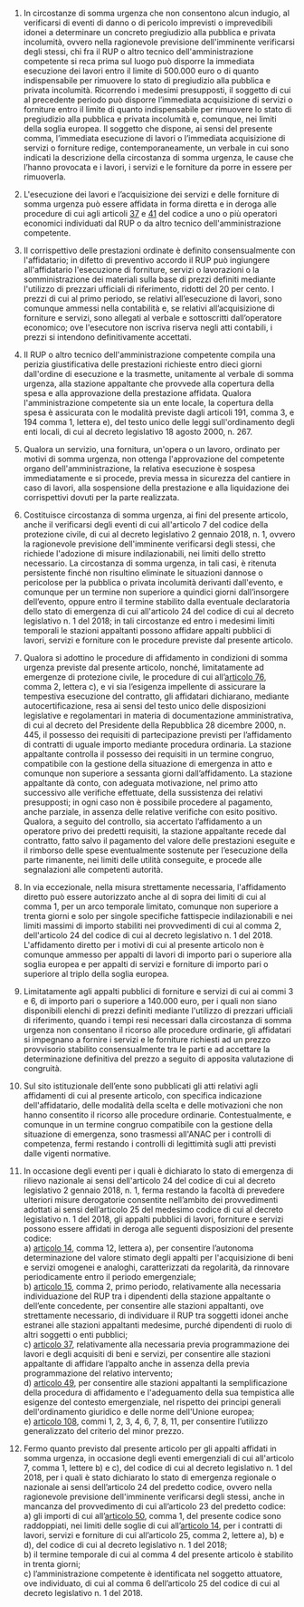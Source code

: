 1. In circostanze di somma urgenza che non consentono alcun indugio, al verificarsi di eventi di danno o di pericolo imprevisti o imprevedibili idonei a determinare un concreto pregiudizio alla pubblica e privata incolumità, ovvero nella ragionevole previsione dell'imminente verificarsi degli stessi, chi fra il RUP o altro tecnico dell'amministrazione competente si reca prima sul luogo può disporre la immediata esecuzione dei lavori entro il limite di 500.000 euro o di quanto indispensabile per rimuovere lo stato di pregiudizio alla pubblica e privata incolumità. Ricorrendo i medesimi presupposti, il soggetto di cui al precedente periodo può disporre l’immediata acquisizione di servizi o forniture entro il limite di quanto indispensabile per rimuovere lo stato di pregiudizio alla pubblica e privata incolumità e, comunque, nei limiti della soglia europea. Il soggetto che dispone, ai sensi del presente comma, l’immediata esecuzione di lavori o l’immediata acquisizione di servizi o forniture redige, contemporaneamente, un verbale in cui sono indicati la descrizione della circostanza di somma urgenza, le cause che l’hanno provocata e i lavori, i servizi e le forniture da porre in essere per rimuoverla.

2. L'esecuzione dei lavori e l’acquisizione dei servizi e delle forniture di somma urgenza può essere affidata in forma diretta e in deroga alle procedure di cui agli articoli [37](/index.html?article=articolo-37&version=1) e [41](/index.html?article=articolo-41&version=2) del codice a uno o più operatori economici individuati dal RUP o da altro tecnico dell'amministrazione competente. 

3. Il corrispettivo delle prestazioni ordinate è definito consensualmente con l'affidatario; in difetto di preventivo accordo il RUP può ingiungere all'affidatario l'esecuzione di forniture, servizi o lavorazioni o la somministrazione dei materiali sulla base di prezzi definiti mediante l'utilizzo di prezzari ufficiali di riferimento, ridotti del 20 per cento. I prezzi di cui al primo periodo, se relativi all’esecuzione di lavori, sono comunque ammessi nella contabilità e, se relativi all’acquisizione di forniture e servizi, sono allegati al verbale e sottoscritti dall’operatore economico; ove l'esecutore non iscriva riserva negli atti contabili, i prezzi si intendono definitivamente accettati.

4. Il RUP o altro tecnico dell'amministrazione competente compila una perizia giustificativa delle prestazioni richieste entro dieci giorni dall'ordine di esecuzione e la trasmette, unitamente al verbale di somma urgenza, alla stazione appaltante che provvede alla copertura della spesa e alla approvazione della prestazione affidata. Qualora l'amministrazione competente sia un ente locale, la copertura della spesa è assicurata con le modalità previste dagli articoli 191, comma 3, e 194 comma 1, lettera e), del testo unico delle leggi sull'ordinamento degli enti locali, di cui al decreto legislativo 18 agosto 2000, n. 267.

5. Qualora un servizio, una fornitura, un'opera o un lavoro, ordinato per motivi di somma urgenza, non ottenga l'approvazione del competente organo dell'amministrazione, la relativa esecuzione è sospesa immediatamente e si procede, previa messa in sicurezza del cantiere in caso di lavori, alla sospensione della prestazione e alla liquidazione dei corrispettivi dovuti per la parte realizzata.

6. Costituisce circostanza di somma urgenza, ai fini del presente articolo, anche il verificarsi degli eventi di cui all'articolo 7 del codice della protezione civile, di cui al decreto legislativo 2 gennaio 2018, n. 1, ovvero la ragionevole previsione dell'imminente verificarsi degli stessi, che richiede l'adozione di misure indilazionabili, nei limiti dello stretto necessario. La circostanza di somma urgenza, in tali casi, è ritenuta persistente finché non risultino eliminate le situazioni dannose o pericolose per la pubblica o privata incolumità derivanti dall'evento, e comunque per un termine non superiore a quindici giorni dall’insorgere dell’evento, oppure entro il termine stabilito dalla eventuale declaratoria dello stato di emergenza di cui all'articolo 24 del codice di cui al decreto legislativo n. 1 del 2018; in tali circostanze ed entro i medesimi limiti temporali le stazioni appaltanti possono affidare appalti pubblici di lavori, servizi e forniture con le procedure previste dal presente articolo. 

7. Qualora si adottino le procedure di affidamento in condizioni di somma urgenza previste dal presente articolo, nonché, limitatamente ad emergenze di protezione civile, le procedure di cui all’[articolo 76](/index.html?article=articolo-76&version=1), comma 2, lettera c), e vi sia l’esigenza impellente di assicurare la tempestiva esecuzione del contratto, gli affidatari dichiarano, mediante autocertificazione, resa ai sensi del testo unico delle disposizioni legislative e regolamentari in materia di documentazione amministrativa, di cui al decreto del Presidente della Repubblica 28 dicembre 2000, n. 445, il possesso dei requisiti di partecipazione previsti per l’affidamento di contratti di uguale importo mediante procedura ordinaria. La stazione appaltante controlla il possesso dei requisiti in un termine congruo, compatibile con la gestione della situazione di emergenza in atto e comunque non superiore a sessanta giorni dall’affidamento. La stazione appaltante dà conto, con adeguata motivazione, nel primo atto successivo alle verifiche effettuate, della sussistenza dei relativi presupposti; in ogni caso non è possibile procedere al pagamento, anche parziale, in assenza delle relative verifiche con esito positivo. Qualora, a seguito del controllo, sia accertato l’affidamento a un operatore privo dei predetti requisiti, la stazione appaltante recede dal contratto, fatto salvo il pagamento del valore delle prestazioni eseguite e il rimborso delle spese eventualmente sostenute per l’esecuzione della parte rimanente, nei limiti delle utilità conseguite, e procede alle segnalazioni alle competenti autorità.

8. In via eccezionale, nella misura strettamente necessaria, l'affidamento diretto può essere autorizzato anche al di sopra dei limiti di cui al comma 1, per un arco temporale limitato, comunque non superiore a trenta giorni e solo per singole specifiche fattispecie indilazionabili e nei limiti massimi di importo stabiliti nei provvedimenti di cui al comma 2, dell'articolo 24 del codice di cui al decreto legislativo n. 1 del 2018. L'affidamento diretto per i motivi di cui al presente articolo non è comunque ammesso per appalti di lavori di importo pari o superiore alla soglia europea e per appalti di servizi e forniture di importo pari o superiore al triplo della soglia europea. 

9. Limitatamente agli appalti pubblici di forniture e servizi di cui ai commi 3 e 6, di importo pari o superiore a 140.000 euro, per i quali non siano disponibili elenchi di prezzi definiti mediante l'utilizzo di prezzari ufficiali di riferimento, quando i tempi resi necessari dalla circostanza di somma urgenza non consentano il ricorso alle procedure ordinarie, gli affidatari si impegnano a fornire i servizi e le forniture richiesti ad un prezzo provvisorio stabilito consensualmente tra le parti e ad accettare la determinazione definitiva del prezzo a seguito di apposita valutazione di congruità.

10. Sul sito istituzionale dell’ente sono pubblicati gli atti relativi agli affidamenti di cui al presente articolo, con specifica indicazione dell'affidatario, delle modalità della scelta e delle motivazioni che non hanno consentito il ricorso alle procedure ordinarie. Contestualmente, e comunque in un termine congruo compatibile con la gestione della situazione di emergenza, sono trasmessi all'ANAC per i controlli di competenza, fermi restando i controlli di legittimità sugli atti previsti dalle vigenti normative.

11. In occasione degli eventi per i quali è dichiarato lo stato di emergenza di rilievo nazionale ai sensi dell'articolo 24 del codice di cui al decreto legislativo 2 gennaio 2018, n. 1, ferma restando la facoltà di prevedere ulteriori misure derogatorie consentite nell’ambito dei provvedimenti adottati ai sensi dell’articolo 25 del medesimo codice di cui al decreto legislativo n. 1 del 2018, gli appalti pubblici di lavori, forniture e servizi possono essere affidati in deroga alle seguenti disposizioni del presente codice: <br>a) [articolo 14](/index.html?article=articolo-14&version=2), comma 12, lettera a), per consentire l’autonoma determinazione del valore stimato degli appalti per l'acquisizione di beni e servizi omogenei e analoghi, caratterizzati da regolarità, da rinnovare periodicamente entro il periodo emergenziale; <br>b) [articolo 15](/index.html?article=articolo-15&version=2), comma 2, primo periodo, relativamente alla necessaria individuazione del RUP tra i dipendenti della stazione appaltante o dell’ente concedente, per consentire alle stazioni appaltanti, ove strettamente necessario, di individuare il RUP tra soggetti idonei anche estranei alle stazioni appaltanti medesime, purché dipendenti di ruolo di altri soggetti o enti pubblici; <br>c) [articolo 37](/index.html?article=articolo-37&version=1), relativamente alla necessaria previa programmazione dei lavori e degli acquisiti di beni e servizi, per consentire alle stazioni appaltante di affidare l’appalto anche in assenza della previa programmazione del relativo intervento; <br>d) [articolo 49](/index.html?article=articolo-49&version=2), per consentire alle stazioni appaltanti la semplificazione della procedura di affidamento e l'adeguamento della sua tempistica alle esigenze del contesto emergenziale, nel rispetto dei principi generali dell'ordinamento giuridico e delle norme dell'Unione europea; <br>e) [articolo 108](/index.html?article=articolo-108&version=2), commi 1, 2, 3, 4, 6, 7, 8, 11, per consentire l’utilizzo generalizzato del criterio del minor prezzo.
 
12. Fermo quanto previsto dal presente articolo per gli appalti affidati in somma urgenza, in occasione degli eventi emergenziali di cui all'articolo 7, comma 1, lettere b) e c), del codice di cui al decreto legislativo n. 1 del 2018, per i quali è stato dichiarato lo stato di emergenza regionale o nazionale ai sensi dell’articolo 24 del predetto codice, ovvero nella ragionevole previsione dell'imminente verificarsi degli stessi, anche in mancanza del provvedimento di cui all’articolo 23 del predetto codice: <br>a) gli importi di cui all’[articolo 50](/index.html?article=articolo-50&version=2), comma 1, del presente codice sono raddoppiati, nei limiti delle soglie di cui all’[articolo 14](/index.html?article=articolo-14&version=2), per i contratti di lavori, servizi e forniture di cui all’articolo 25, comma 2, lettere a), b) e d), del codice di cui al decreto legislativo n. 1 del 2018; <br>b) il termine temporale di cui al comma 4 del presente articolo è stabilito in trenta giorni; <br>c) l’amministrazione competente è identificata nel soggetto attuatore, ove individuato, di cui al comma 6 dell’articolo 25 del codice di cui al decreto legislativo n. 1 del 2018.
